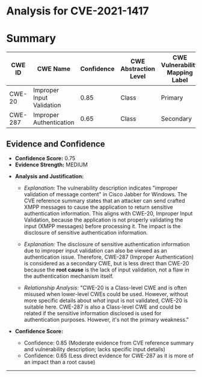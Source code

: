 # Analysis for CVE-2021-1417

# Summary
| CWE ID | CWE Name | Confidence | CWE Abstraction Level | CWE Vulnerability Mapping Label | CWE-Vulnerability Mapping Notes |
|---|---|---|---|---|---|
| CWE-20 | Improper Input Validation | 0.85 | Class | Primary | Discouraged |
| CWE-287 | Improper Authentication | 0.65 | Class | Secondary | Discouraged |

## Evidence and Confidence

*   **Confidence Score:** 0.75
*   **Evidence Strength:** MEDIUM

- **Analysis and Justification:**  
  - *Explanation:* The vulnerability description indicates "improper validation of message content" in Cisco Jabber for Windows. The CVE reference summary states that an attacker can send crafted XMPP messages to cause the application to return sensitive authentication information. This aligns with CWE-20, Improper Input Validation, because the application is not properly validating the input (XMPP messages) before processing it. The impact is the disclosure of sensitive authentication information.
  - *Explanation:* The disclosure of sensitive authentication information due to improper input validation can also be viewed as an authentication issue. Therefore, CWE-287 (Improper Authentication) is considered as a secondary CWE, but is less direct than CWE-20 because the **root cause** is the lack of input validation, not a flaw in the authentication mechanism itself.

  - *Relationship Analysis:* "CWE-20 is a Class-level CWE and is often misused when lower-level CWEs could be used. However, without more specific details about *what* input is not validated, CWE-20 is suitable here. CWE-287 is also a Class-level CWE and could be related if the sensitive information disclosed is used for authentication purposes. However, it's not the primary weakness."

- **Confidence Score:**  
  - Confidence: 0.85 (Moderate evidence from CVE reference summary and vulnerability description; lacks specific input details)
  - Confidence: 0.65 (Less direct evidence for CWE-287 as it is more of an impact than a root cause)

---